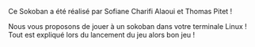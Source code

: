 Ce Sokoban a été réalisé par Sofiane Charifi Alaoui et Thomas Pitet !

Nous vous proposons de jouer à un sokoban dans votre terminale Linux !
Tout est expliqué lors du lancement du jeu alors bon jeu !